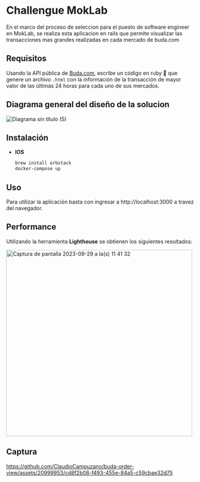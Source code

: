 # Challengue MokLab

En el marco del proceso de seleccion para el puesto de software engineer en MokLab, se realiza esta aplicacion en rails que permite visualizar las transacciones mas grandes realizadas en cada mercado de buda.com

## Requisitos

Usando la API pública de [Buda.com](http://Buda.com), escribe un código en ruby 💎 que genere un archivo `.html` con la información de la transacción de mayor valor de las últimas 24 horas para cada uno de sus mercados.

## Diagrama general del diseño de la solucion
![Diagrama sin título (5)](https://github.com/ClaudioCampuzano/buda-order-view/assets/20999953/531c70a5-7de7-472a-b890-1ceaf58ffe5c)


## Instalación

- **IOS**

  ```bash
  brew install orbstack
  docker-compose up
  ```

## Uso

Para utilizar la aplicación basta con ingresar a http://localhost:3000 a travez del navegador.

## Performance

Utilizando la herramienta **Lighthouse** se obtienen los siguientes resultados:

<img width="498" alt="Captura de pantalla 2023-09-29 a la(s) 11 41 32" src="https://github.com/ClaudioCampuzano/buda-order-view/assets/20999953/1d1a9eda-fa08-48fb-83db-611d74a7cdd1">

## Captura

https://github.com/ClaudioCampuzano/buda-order-view/assets/20999953/cd8f2b08-f493-455e-84a5-c59cbae32d75




